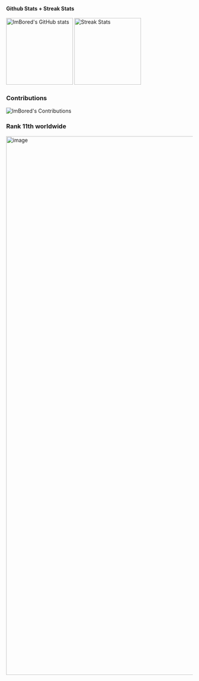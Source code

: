 <!---
## 🔥 Github Stats

<table style="width: 100%; border: none;">
  <tr>
    <td style="width: 50%; text-align: center; vertical-align: top;">
      <h3>Github stats</h3>
      <img src="https://my-github-stats-deployment-weld.vercel.app/api?username=lmBored&show_icons=true&theme=chartreuse-dark" alt="lmBored's GitHub stats" style="width: 90%;">
    </td>
    <td style="width: 50%; text-align: center; vertical-align: top;">
      <h3>Streak stats</h3>
      <a href="https://github.com/LmBored">
        <img src="https://github-readme-streak-stats.herokuapp.com/?user=LmBored&theme=chartreuse-dark&date_format=M%20j%5B%2C%20Y%5D&currStreakNum=ff3068&currStreakLabel=ff3068&fire=ff3068" alt="Streak Stats" style="width: 90%;">
      </a>
    </td>
  </tr>
</table>



### Github stats
![lmBored's GitHub stats](https://my-github-stats-deployment-weld.vercel.app/api?username=lmBored&show_icons=true&theme=chartreuse-dark)

### Streak stats
<a href="https://github.com/LmBored"><img width="50%" src="https://github-readme-streak-stats.herokuapp.com/?user=LmBored&theme=chartreuse-dark&date_format=M%20j%5B%2C%20Y%5D&currStreakNum=ff3068&currStreakLabel=ff3068&fire=ff3068"></a>

|Github Stats<br>![](https://my-github-stats-deployment-weld.vercel.app/api?username=lmBored&show_icons=true&theme=chartreuse-dark)|Github Streaks<br>![](https://github-readme-streak-stats.herokuapp.com/?user=LmBored&theme=chartreuse-dark&date_format=M%20j%5B%2C%20Y%5D&currStreakNum=ff3068&currStreakLabel=ff3068&fire=ff3068)|
|:-:|:-:|

<img align="right" width="38%" src="https://i.imgur.com/NLY5OLT.jpg"/>

<a href="https://github.com/LmBored"><img width="50%" src="https://github-readme-stats.vercel.app/api?username=LmBored&theme=rose&title_color=ff3068?"></a>
<a href="https://github.com/LmBored"><img width="50%" src="https://github-readme-streak-stats.herokuapp.com/?user=LmBored&theme=rose&date_format=M%20j%5B%2C%20Y%5D&ring=ff3068&fire=ff3068&sideNums=ff3068"></a>
<a href="https://github.com/LmBored"><img width="50%" src="https://github-readme-stats.vercel.app/api?username=LmBored&theme=ambient_gradient&title_color=ff3068?"></a>
-->

<p align="left">
<strong>Github Stats + Streak Stats</strong>
  <br><br>
  <img src="https://my-github-stats-deployment-weld.vercel.app/api?username=lmBored&show_icons=true&theme=chartreuse-dark" alt="lmBored's GitHub stats" style="height: 180px; width: auto"> <img src="https://github-readme-streak-stats.herokuapp.com/?user=LmBored&theme=chartreuse-dark&date_format=M%20j%5B%2C%20Y%5D&currStreakNum=ff3068&currStreakLabel=ff3068&fire=ff3068" alt="Streak Stats" style="height: 180px; width: auto;">
</p>

### Contributions
<!-- ![lmBored's Contributions](https://github.pumbas.net/api/contributions/lmBored?colour=DF9149&bgColour=161B22&dotColour=D04E4E) -->
![lmBored's Contributions](https://github.pumbas.net/api/contributions/lmBored?colour=5dfc4b&bgColour=161B22&dotColour=fcfc4b)

### Rank 11th worldwide
<img width="1453" alt="image" src="https://github.com/user-attachments/assets/bf89ed99-965c-487d-b0aa-296d822c898b" />
<!-- <img width="1453" alt="image" src="rank11aoc.png" /> -->

